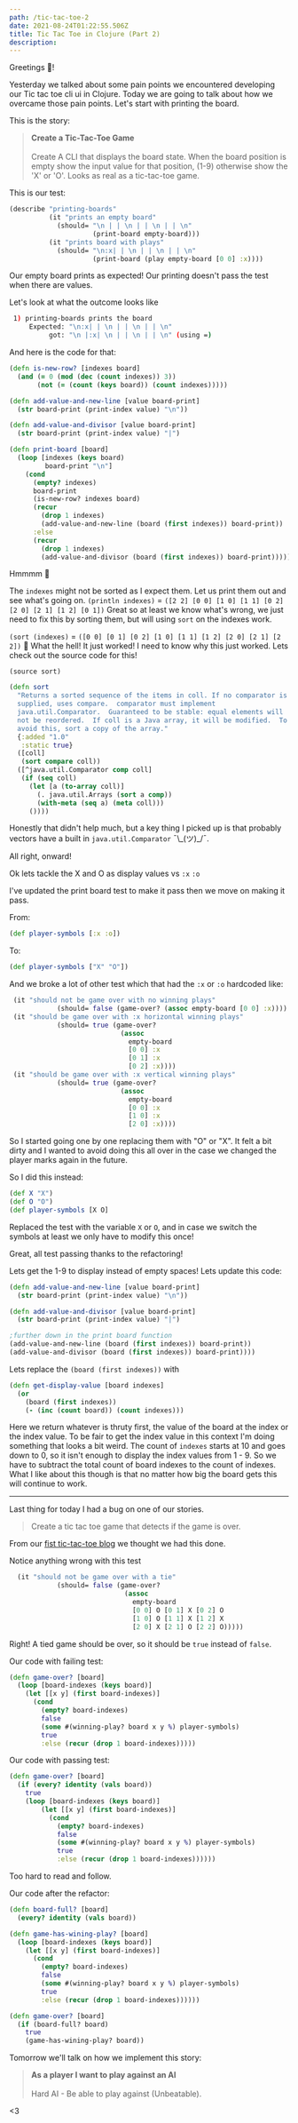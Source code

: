 ```yaml
---
path: /tic-tac-toe-2
date: 2021-08-24T01:22:55.506Z
title: Tic Tac Toe in Clojure (Part 2)
description: 
---
```


Greetings 🖖!

Yesterday we talked about some pain points we encountered developing our Tic tac toe cli ui in Clojure.
Today we are going to talk about how we overcame those pain points. Let's start with printing the board.

This is the story:
> **Create a Tic-Tac-Toe Game** <br></br>
> Create A CLI that displays the board state. When the board position is empty show the input value for that position,
> (1-9) otherwise show the 'X' or  'O'. Looks as real as a tic-tac-toe game.

This is our test:
```clojure
(describe "printing-boards"
          (it "prints an empty board"
            (should= "\n | | \n | | \n | | \n"
                     (print-board empty-board)))
          (it "prints board with plays"
            (should= "\n:x| | \n | | \n | | \n"
                     (print-board (play empty-board [0 0] :x))))
```

Our empty board prints as expected!
Our printing doesn't pass the test when there are values.

Let's look at what the outcome looks like
```bash
 1) printing-boards prints the board
     Expected: "\n:x| | \n | | \n | | \n"
          got: "\n |:x| \n | | \n | | \n" (using =)
```
And here is the code for that:
```clojure
(defn is-new-row? [indexes board]
  (and (= 0 (mod (dec (count indexes)) 3))
       (not (= (count (keys board)) (count indexes)))))

(defn add-value-and-new-line [value board-print]
  (str board-print (print-index value) "\n"))

(defn add-value-and-divisor [value board-print]
  (str board-print (print-index value) "|")

(defn print-board [board]
  (loop [indexes (keys board)
         board-print "\n"]
    (cond
      (empty? indexes)
      board-print
      (is-new-row? indexes board)
      (recur
        (drop 1 indexes)
        (add-value-and-new-line (board (first indexes)) board-print))
      :else
      (recur
        (drop 1 indexes)
        (add-value-and-divisor (board (first indexes)) board-print)))))
```
Hmmmm 🤔

The `indexes` might not be sorted as I expect them. Let us print them out and see what's going on.
`(println indexes)` = `([2 2] [0 0] [1 0] [1 1] [0 2] [2 0] [2 1] [1 2] [0 1])`
Great so at least we know what's wrong, we just need to fix this by sorting them, but will using `sort` on the indexes work.

`(sort (indexes)` = `([0 0] [0 1] [0 2] [1 0] [1 1] [1 2] [2 0] [2 1] [2 2])` 🤯
What the hell! It just worked! I need to know why this just worked. Lets check out the source code for this!

`(source sort)`

```clojure
(defn sort
  "Returns a sorted sequence of the items in coll. If no comparator is
  supplied, uses compare.  comparator must implement
  java.util.Comparator.  Guaranteed to be stable: equal elements will
  not be reordered.  If coll is a Java array, it will be modified.  To
  avoid this, sort a copy of the array."
  {:added "1.0"
   :static true}
  ([coll]
   (sort compare coll))
  ([^java.util.Comparator comp coll]
   (if (seq coll)
     (let [a (to-array coll)]
       (. java.util.Arrays (sort a comp))
       (with-meta (seq a) (meta coll)))
     ())))
```

Honestly that didn't help much, but a key thing I picked up is that probably
vectors have a built in `java.util.Comparator` ¯\\\_(ツ)\_/¯.

All right, onward!

Ok lets tackle the X and O as display values vs `:x` `:o`

I've updated the print board test to make it pass then we move on making it pass.

From:
```clojure
(def player-symbols [:x :o])
```
To:
```clojure
(def player-symbols ["X" "O"])
```

And we broke a lot of other test which that had the `:x` or `:o` hardcoded like:
```clojure
 (it "should not be game over with no winning plays"
            (should= false (game-over? (assoc empty-board [0 0] :x))))
 (it "should be game over with :x horizontal winning plays"
            (should= true (game-over?
                            (assoc
                              empty-board
                              [0 0] :x
                              [0 1] :x
                              [0 2] :x))))
 (it "should be game over with :x vertical winning plays"
            (should= true (game-over?
                            (assoc
                              empty-board
                              [0 0] :x
                              [1 0] :x
                              [2 0] :x))))
```
So I started going one by one replacing them with "O" or "X". It felt a bit dirty and I wanted to avoid doing this all over
in the case we changed the player marks again in the future.

So I did this instead:
```clojure
(def X "X")
(def O "O")
(def player-symbols [X O]
```
Replaced the test with the variable `X` or `O`, and in case we switch the symbols at least we only have to modify this once!

Great, all test passing thanks to the refactoring! 

Lets get the 1-9 to display instead of empty spaces!
Lets update this code:
```clojure
(defn add-value-and-new-line [value board-print]
  (str board-print (print-index value) "\n"))

(defn add-value-and-divisor [value board-print]
  (str board-print (print-index value) "|")

;further down in the print board function
(add-value-and-new-line (board (first indexes)) board-print))
(add-value-and-divisor (board (first indexes)) board-print))))
```

Lets replace the `(board (first indexes))` with 
```clojure
(defn get-display-value [board indexes]
  (or
    (board (first indexes))
    (- (inc (count board)) (count indexes)))
```

Here we return whatever is thruty first, the value of the board at the index or the index value.
To be fair to get the index value in this context I'm doing something that looks a bit weird.
The count of `indexes` starts at 10 and goes down to 0, so it isn't enough to display the index values from 1 - 9.
So we have to subtract the total count of board indexes to the count of indexes. What I like about this though is that
no matter how big the board gets this will continue to work. 

-----
Last thing for today I had a bug on one of our stories.

> Create a tic tac toe game that detects if the game is over.

From our [fist tic-tac-toe blog](/blog/tic-tac-toe-1) we thought we had this done.

Notice anything wrong with this test
```clojure
  (it "should not be game over with a tie"
            (should= false (game-over?
                             (assoc
                               empty-board
                               [0 0] O [0 1] X [0 2] O
                               [1 0] O [1 1] X [1 2] X
                               [2 0] X [2 1] O [2 2] O)))))
```

Right! A tied game should be over, so it should be `true` instead of `false`.

Our code with failing test:
```clojure
(defn game-over? [board]
  (loop [board-indexes (keys board)]
    (let [[x y] (first board-indexes)]
      (cond
        (empty? board-indexes)
        false
        (some #(winning-play? board x y %) player-symbols)
        true
        :else (recur (drop 1 board-indexes)))))
```
Our code with passing test:
```clojure
(defn game-over? [board]
  (if (every? identity (vals board))
    true
    (loop [board-indexes (keys board)]
        (let [[x y] (first board-indexes)]
          (cond
            (empty? board-indexes)
            false
            (some #(winning-play? board x y %) player-symbols)
            true
            :else (recur (drop 1 board-indexes))))))
```
Too hard to read and follow.

Our code after the refactor:
```clojure
(defn board-full? [board]
  (every? identity (vals board))

(defn game-has-wining-play? [board]
  (loop [board-indexes (keys board)]
    (let [[x y] (first board-indexes)]
      (cond
        (empty? board-indexes)
        false
        (some #(winning-play? board x y %) player-symbols)
        true
        :else (recur (drop 1 board-indexes))))))

(defn game-over? [board]
  (if (board-full? board)
    true
    (game-has-wining-play? board))
```

Tomorrow we'll talk on how we implement this story:
> **As a player I want to play against an AI**<br></br>
> Hard AI - Be able to play against (Unbeatable).

<3





